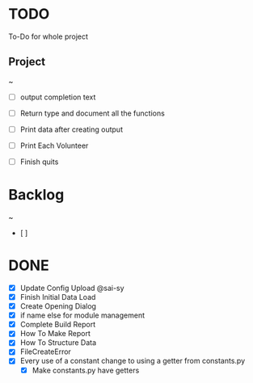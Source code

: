 # TODO

To-Do for whole project

## Project
~
- [ ] output completion text
- [ ] Return type and document all the functions
- [ ] Print data after creating output
- [ ] Print Each Volunteer
- [ ] Finish quits


# Backlog
~
- [ ]

# DONE

- [x] Update Config Upload @sai-sy
- [x] Finish Initial Data Load
- [x] Create Opening Dialog
- [x] if name else for module management
- [x] Complete Build Report
 - [x] How To Make Report
 - [x] How To Structure Data
- [x] FileCreateError
- [x] Every use of a constant change to using a getter from constants.py
    - [x] Make constants.py have getters